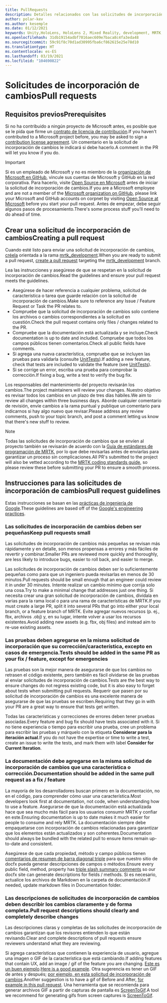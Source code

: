 ```yaml
---
title: PullRequests
description: Detalles relacionados con las solicitudes de incorporación de cambios.
author: polar-kev
ms.author: kesemple
ms.date: 01/12/2021
keywords: Unity,HoloLens, HoloLens 2, Mixed Reality, development, MRTK, PR,
ms.openlocfilehash: 31db19154adbf7016aec609e7baca8c4fa3eda48
ms.sourcegitcommit: 59c91f8c70d1ad30995fba6cf862615e25e78d10
ms.translationtype: HT
ms.contentlocale: es-ES
ms.lasthandoff: 03/19/2021
ms.locfileid: "104690822"
---
```

# <a name="pull-requests"></a><span data-ttu-id="7241e-104">Solicitudes de incorporación de cambios</span><span class="sxs-lookup"><span data-stu-id="7241e-104">Pull requests</span></span>

## <a name="prerequisites"></a><span data-ttu-id="7241e-105">Requisitos previos</span><span class="sxs-lookup"><span data-stu-id="7241e-105">Prerequisites</span></span>

<span data-ttu-id="7241e-106">Si no ha contribuido a ningún proyecto de Microsoft antes, es posible que se le pida que firme un [contrato de licencia de contribución](https://cla.microsoft.com/).</span><span class="sxs-lookup"><span data-stu-id="7241e-106">If you haven't contributed to a Microsoft project before, you may be asked to sign a [contribution license agreement](https://cla.microsoft.com/).</span></span>
<span data-ttu-id="7241e-107">Un comentario en la solicitud de incorporación de cambios le indicará si debe hacerlo.</span><span class="sxs-lookup"><span data-stu-id="7241e-107">A comment in the PR will let you know if you do.</span></span>

> [!IMPORTANT]
> <span data-ttu-id="7241e-108">Si es un empleado de Microsoft y no es miembro de la [organización de Microsoft en GitHub](https://github.com/Microsoft), vincule sus cuentas de Microsoft y GitHub en la red corporativa. Para hacerlo, visite [Open Source en Microsoft](https://opensource.microsoft.com/) antes de iniciar la solicitud de incorporación de cambios.</span><span class="sxs-lookup"><span data-stu-id="7241e-108">If you are a Microsoft employee and are not a member of the [Microsoft organization on GitHub](https://github.com/Microsoft), please link your Microsoft and GitHub accounts on corpnet by visiting [Open Source at Microsoft](https://opensource.microsoft.com/) before you start your pull request.</span></span> <span data-ttu-id="7241e-109">Antes de empezar, debe seguir algunos pasos de procesamiento.</span><span class="sxs-lookup"><span data-stu-id="7241e-109">There's some process stuff you'll need to do ahead of time.</span></span>

## <a name="creating-a-pull-request"></a><span data-ttu-id="7241e-110">Crear una solicitud de incorporación de cambios</span><span class="sxs-lookup"><span data-stu-id="7241e-110">Creating a pull request</span></span>

<span data-ttu-id="7241e-111">Cuando esté listo para enviar una solicitud de incorporación de cambios, [créela](https://github.com/microsoft/MixedRealityToolkit-Unity/compare/mrtk_development...mrtk_development?expand=1) orientada a la rama [mrtk_development](https://github.com/microsoft/mixedrealitytoolkit-unity/tree/mrtk_development).</span><span class="sxs-lookup"><span data-stu-id="7241e-111">When you are ready to submit a pull request, [create a pull request](https://github.com/microsoft/MixedRealityToolkit-Unity/compare/mrtk_development...mrtk_development?expand=1) targeting the [mrtk_development](https://github.com/microsoft/mixedrealitytoolkit-unity/tree/mrtk_development) branch.</span></span>

<span data-ttu-id="7241e-112">Lea las instrucciones y asegúrese de que se respetan en la solicitud de incorporación de cambios.</span><span class="sxs-lookup"><span data-stu-id="7241e-112">Read the guidelines and ensure your pull request meets the guidelines.</span></span>

* <span data-ttu-id="7241e-113">Asegúrese de hacer referencia a cualquier problema, solicitud de característica o tarea que guarde relación con la solicitud de incorporación de cambios.</span><span class="sxs-lookup"><span data-stu-id="7241e-113">Make sure to reference any Issue / Feature Request or Task the PR relates to.</span></span>
* <span data-ttu-id="7241e-114">Compruebe que la solicitud de incorporación de cambios solo contiene los archivos o cambios correspondientes a la solicitud en cuestión.</span><span class="sxs-lookup"><span data-stu-id="7241e-114">Check the pull request contains only files / changes related to the PR.</span></span>
* <span data-ttu-id="7241e-115">Compruebe que la documentación está actualizada y se incluye.</span><span class="sxs-lookup"><span data-stu-id="7241e-115">Check documentation is up to date and included.</span></span> <span data-ttu-id="7241e-116">Compruebe que todos los campos públicos tienen comentarios.</span><span class="sxs-lookup"><span data-stu-id="7241e-116">Check all public fields have comments.</span></span>
* <span data-ttu-id="7241e-117">Si agrega una nueva característica, compruebe que se incluyen las pruebas para validarla (consulte [UnitTests](UnitTests.md)).</span><span class="sxs-lookup"><span data-stu-id="7241e-117">If adding a new feature, check that tests are included to validate the feature (see [UnitTests](UnitTests.md)).</span></span>
* <span data-ttu-id="7241e-118">Si se corrige un error, escriba una prueba para comprobar la corrección.</span><span class="sxs-lookup"><span data-stu-id="7241e-118">If fixing a bug, write a test to verify the bug fix.</span></span>

<span data-ttu-id="7241e-119">Los responsables del mantenimiento del proyecto revisarán los cambios.</span><span class="sxs-lookup"><span data-stu-id="7241e-119">The project maintainers will review your changes.</span></span> <span data-ttu-id="7241e-120">Nuestro objetivo es revisar todos los cambios en un plazo de tres días hábiles.</span><span class="sxs-lookup"><span data-stu-id="7241e-120">We aim to review all changes within three business days.</span></span> <span data-ttu-id="7241e-121">Aborde cualquier comentario de revisión, envíe cambios a la rama puntual y publique un comentario para indicarnos si hay algo nuevo que revisar.</span><span class="sxs-lookup"><span data-stu-id="7241e-121">Please address any review comments, push to your topic branch, and post a comment letting us know that there's new stuff to review.</span></span>

> [!NOTE]
> <span data-ttu-id="7241e-122">Todas las solicitudes de incorporación de cambios que se envíen al proyecto también se revisarán de acuerdo con la [Guía de estándares de programación de MRTK](CodingGuidelines.md), por lo que debe revisarlas antes de enviarlas para garantizar un proceso sin complicaciones.</span><span class="sxs-lookup"><span data-stu-id="7241e-122">All PR's submitted to the project will also be vetted according to the [MRTK coding standards guide](CodingGuidelines.md), so please review these before submitting your PR to ensure a smooth process.</span></span>

## <a name="pull-request-guidelines"></a><span data-ttu-id="7241e-123">Instrucciones para las solicitudes de incorporación de cambios</span><span class="sxs-lookup"><span data-stu-id="7241e-123">Pull request guidelines</span></span>

<span data-ttu-id="7241e-124">Estas instrucciones se basan en las [prácticas de ingeniería de Google](https://google.github.io/eng-practices/review/developer/small-cls.html).</span><span class="sxs-lookup"><span data-stu-id="7241e-124">These guidelines are based off of the [Google's engineering practices](https://google.github.io/eng-practices/review/developer/small-cls.html).</span></span>

### <a name="keep-pull-requests-small"></a><span data-ttu-id="7241e-125">Las solicitudes de incorporación de cambios deben ser pequeñas</span><span class="sxs-lookup"><span data-stu-id="7241e-125">Keep pull requests small</span></span>

<span data-ttu-id="7241e-126">Las solicitudes de incorporación de cambios más pequeñas se revisan más rápidamente y en detalle, son menos propensas a errores y más fáciles de revertir y combinar.</span><span class="sxs-lookup"><span data-stu-id="7241e-126">Smaller PRs are reviewed more quickly and thoroughly, are less likely to introduce bugs, easier to roll back, and easier to merge.</span></span>

<span data-ttu-id="7241e-127">Las solicitudes de incorporación de cambios deben ser lo suficientemente pequeñas como para que un ingeniero pueda revisarlas en menos de 30 minutos.</span><span class="sxs-lookup"><span data-stu-id="7241e-127">Pull requests should be small enough that an engineer could review it in under 30 minutes.</span></span> <span data-ttu-id="7241e-128">Intente realizar un cambio mínimo que corrija solo una cosa.</span><span class="sxs-lookup"><span data-stu-id="7241e-128">Try to make a minimal change that addresses just one thing.</span></span> <span data-ttu-id="7241e-129">Si necesita crear una gran solicitud de incorporación de cambios, divídala en varias para la rama local o para una rama de características de MRTK.</span><span class="sxs-lookup"><span data-stu-id="7241e-129">If you must create a large PR, split it into several PRs that go into either your local branch, or a feature branch of MRTK.</span></span> <span data-ttu-id="7241e-130">Evite agregar nuevos recursos (p. ej., fbx, archivos .obj) y, en su lugar, intente volver a usar los recursos existentes.</span><span class="sxs-lookup"><span data-stu-id="7241e-130">Avoid adding new assets (e.g. fbx, obj files) and instead aim to re-use existing assets.</span></span>

### <a name="tests-should-be-added-in-the-same-pr-as-your-fix--feature-except-for-emergencies"></a><span data-ttu-id="7241e-131">Las pruebas deben agregarse en la misma solicitud de incorporación que su corrección/característica, excepto en casos de emergencia.</span><span class="sxs-lookup"><span data-stu-id="7241e-131">Tests should be added in the same PR as your fix / feature, except for emergencies</span></span>

<span data-ttu-id="7241e-132">Las pruebas son la mejor manera de asegurarse de que los cambios no retrasen el código existente, pero también es fácil olvidarse de las pruebas al enviar solicitudes de incorporación de cambios.</span><span class="sxs-lookup"><span data-stu-id="7241e-132">Tests are the best way to ensure changes do not regress existing code, but it is also easy to forget about tests when submitting pull requests.</span></span> <span data-ttu-id="7241e-133">Requerir que pasen por su solicitud de incorporación de cambios es una excelente manera de asegurarse de que las pruebas se escriben.</span><span class="sxs-lookup"><span data-stu-id="7241e-133">Requiring that they go in with your PR are a great way to ensure that tests get written.</span></span>

<span data-ttu-id="7241e-134">Todas las características y correcciones de errores deben tener pruebas asociadas.</span><span class="sxs-lookup"><span data-stu-id="7241e-134">Every feature and bug fix should have tests associated with it.</span></span> <span data-ttu-id="7241e-135">Si no tiene experiencia o tiempo para escribir una prueba, cree un problema para escribir las pruebas y márquelo con la etiqueta **Considerar para la iteración actual**.</span><span class="sxs-lookup"><span data-stu-id="7241e-135">If you do not have the expertise or time to write a test, create an issue to write the tests, and mark them with label **Consider for Current Iteration**.</span></span>

### <a name="documentation-should-be-added-in-the-same-pull-request-as-a-fix--feature"></a><span data-ttu-id="7241e-136">La documentación debe agregarse en la misma solicitud de incorporación de cambios que una característica o corrección.</span><span class="sxs-lookup"><span data-stu-id="7241e-136">Documentation should be added in the same pull request as a fix / feature</span></span>

<span data-ttu-id="7241e-137">La mayoría de los desarrolladores buscan primero en la documentación, no en el código, para comprender cómo usar una característica.</span><span class="sxs-lookup"><span data-stu-id="7241e-137">Most developers look first at documentation, not code, when understanding how to use a feature.</span></span> <span data-ttu-id="7241e-138">Asegurarse de que la documentación está actualizada hace que sea mucho más fácil para los usuarios consumir MRTK y confiar en este.</span><span class="sxs-lookup"><span data-stu-id="7241e-138">Ensuring documentation is up to date makes it much easier for people to consume and rely MRTK.</span></span>  <span data-ttu-id="7241e-139">La documentación siempre debe empaquetarse con incorporación de cambios relacionadas para garantizar que los elementos están actualizados y son coherentes.</span><span class="sxs-lookup"><span data-stu-id="7241e-139">Documentation should always be bundled with the related pull to ensure items remain up-to-date and consistent.</span></span>

<span data-ttu-id="7241e-140">Asegúrese de que cada propiedad, método y campo públicos tienen [comentarios de resumen de barra diagonal triple](https://dotnet.github.io/docfx/spec/triple_slash_comments_spec.html) para que nuestro sitio de docfx pueda generar descripciones de campos o métodos.</span><span class="sxs-lookup"><span data-stu-id="7241e-140">Ensure every public field, method, property has [triple slash summary comments](https://dotnet.github.io/docfx/spec/triple_slash_comments_spec.html) so our docfx site can generate descriptions for fields / methods.</span></span> <span data-ttu-id="7241e-141">Si es necesario, actualice los archivos de Markdown en la carpeta de documentación.</span><span class="sxs-lookup"><span data-stu-id="7241e-141">If needed, update markdown files in Documentation folder.</span></span>

### <a name="pull-request-descriptions-should-clearly-and-completely-describe-changes"></a><span data-ttu-id="7241e-142">Las descripciones de solicitudes de incorporación de cambios deben describir los cambios claramente y de forma completa.</span><span class="sxs-lookup"><span data-stu-id="7241e-142">Pull request descriptions should clearly and completely describe changes</span></span>

<span data-ttu-id="7241e-143">Las descripciones claras y completas de las solicitudes de incorporación de cambios garantizan que los revisores entienden lo que están revisando.</span><span class="sxs-lookup"><span data-stu-id="7241e-143">Clear and complete descriptions of pull requests ensure reviewers understand what they are reviewing.</span></span>

<span data-ttu-id="7241e-144">Si agrega características que contienen la experiencia de usuario, agregue una imagen o GIF de la característica que está cambiando.</span><span class="sxs-lookup"><span data-stu-id="7241e-144">If adding features that contain UX, add an image / gif of the feature you are changing.</span></span> <span data-ttu-id="7241e-145">[Este es un buen ejemplo](https://github.com/microsoft/MixedRealityToolkit-Unity/pull/4532).</span><span class="sxs-lookup"><span data-stu-id="7241e-145">[Here is a good example](https://github.com/microsoft/MixedRealityToolkit-Unity/pull/4532).</span></span> <span data-ttu-id="7241e-146">Otra sugerencia es tener un GIF de antes y después; [por ejemplo, en esta solicitud de incorporación de cambios](https://github.com/microsoft/MixedRealityToolkit-Unity/pull/5896).</span><span class="sxs-lookup"><span data-stu-id="7241e-146">Another suggestion is to have a gif of Before and After, [for example in this pull request](https://github.com/microsoft/MixedRealityToolkit-Unity/pull/5896).</span></span> <span data-ttu-id="7241e-147">Una herramienta que se recomienda para generar archivos GIF a partir de capturas de pantalla es [ScreenToGif](https://www.screentogif.com/).</span><span class="sxs-lookup"><span data-stu-id="7241e-147">A tool we recommend for generating gifs from screen captures is [ScreenToGif](https://www.screentogif.com/).</span></span>
